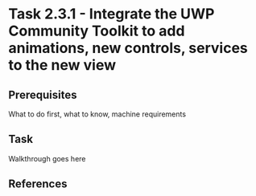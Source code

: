 # Task 2.3.1 - Integrate the UWP Community Toolkit to add animations, new controls, services to the new view

## Prerequisites 

What to do first, what to know, machine requirements

## Task 

Walkthrough goes here

## References

